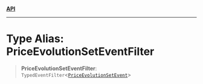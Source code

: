 [**API**](../../../README.md)

***

# Type Alias: PriceEvolutionSetEventFilter

> **PriceEvolutionSetEventFilter**: `TypedEventFilter`\<[`PriceEvolutionSetEvent`](PriceEvolutionSetEvent.md)\>
